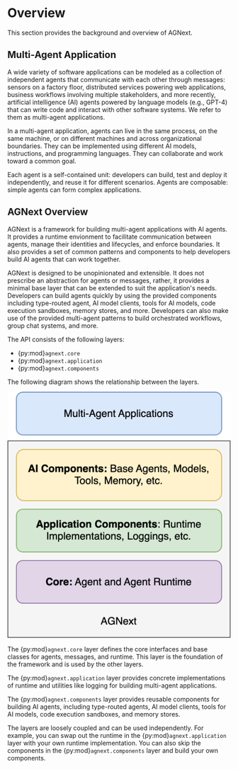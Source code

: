 # Overview

This section provides the background and overview of AGNext.

## Multi-Agent Application

A wide variety of software applications can be modeled as a collection of independent
agents that communicate with each other through messages:
sensors on a factory floor,
distributed services powering web applications,
business workflows involving multiple stakeholders,
and more recently, artificial intelligence (AI) agents powered by language models
(e.g., GPT-4) that can write code and interact with
other software systems.
We refer to them as multi-agent applications.

In a multi-agent application, agents can live in the same process, on the same machine,
or on different machines and across organizational boundaries.
They can be implemented using different AI models, instructions, and programming languages.
They can collaborate and work toward a common goal.

Each agent is a self-contained unit:
developers can build, test and deploy it independently, and reuse it for different scenarios.
Agents are composable: simple agents can form complex applications.

## AGNext Overview

AGNext is a framework for building multi-agent applications with AI agents.
It provides a runtime envionment to facilitate communication between agents,
manage their identities and lifecycles, and enforce boundaries.
It also provides a set of common patterns and components to help developers build
AI agents that can work together.

AGNext is designed to be unopinionated and extensible.
It does not prescribe an abstraction for agents or messages, rather, it provides
a minimal base layer that can be extended to suit the application's needs.
Developers can build agents quickly by using the provided components including
type-routed agent, AI model clients, tools for AI models, code execution sandboxes,
memory stores, and more.
Developers can also make use of the provided multi-agent patterns to build
orchestrated workflows, group chat systems, and more.

The API consists of the following layers:

- {py:mod}`agnext.core`
- {py:mod}`agnext.application`
- {py:mod}`agnext.components`

The following diagram shows the relationship between the layers.

![AGNext Layers](agnext-layers.svg)

The {py:mod}`agnext.core` layer defines the
core interfaces and base classes for agents, messages, and runtime.
This layer is the foundation of the framework and is used by the other layers.

The {py:mod}`agnext.application` layer provides concrete implementations of
runtime and utilities like logging for building multi-agent applications.

The {py:mod}`agnext.components` layer provides reusable components for building
AI agents, including type-routed agents, AI model clients, tools for AI models,
code execution sandboxes, and memory stores.

The layers are loosely coupled and can be used independently. For example,
you can swap out the runtime in the {py:mod}`agnext.application` layer with your own
runtime implementation.
You can also skip the components in the {py:mod}`agnext.components` layer and
build your own components.
